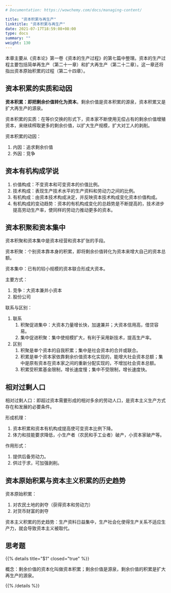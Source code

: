 ```yaml
---
# Documentation: https://wowchemy.com/docs/managing-content/

title: "资本积累与再生产"
linktitle: "资本积累与再生产"
date: 2021-07-17T18:59:08+08:00
type: docs
summary: ""
weight: 130
---
```


本章主要从《资本论》第一卷《资本的生产过程》的第七篇中整理。资本的生产过程主要包括简单再生产（第二十一章）和扩大再生产（第二十二章）。这一章还将指出资本原始积累的过程（第二十四章）。

<!--more-->

## 资本积累的实质和动因

**资本积累：即把剩余价值转化为资本**。剩余价值是资本积累的源泉，资本积累又是扩大再生产的源泉。

资本积累的实质：在等价交换的形式下，资本家不断使用无偿占有的剩余价值增殖资本，来继续榨取更多的剩余价值，以扩大生产规模，扩大对工人的剥削。

资本积累的动因：

1. 内因：追求剩余价值
2. 外因：竞争

## 资本有机构成学说

1. 价值构成：不变资本和可变资本的价值比例。
2. 技术构成：表现生产技术水平的生产资料和劳动力之间的比例。
3. 有机构成：由资本技术构成决定，并反映资本技术构成变化资本价值构成。
4. 有机构成的变动趋势：资本的有机构成变化的总趋势是不断提高的，技术进步提高劳动生产率，使同样的劳动力推动更多的资本。

## 资本积聚和资本集中

资本积聚和资本集中是资本经营和资本扩张的手段。

资本积聚：个别资本靠本身的积累，即将剩余价值转化为资本来增大自己的资本总额。

资本集中：已有的较小规模的资本联合形成大资本。

主要方式：

1. 竞争：大资本兼并小资本
2. 股份公司

联系与区别：

1. 联系
   1. 积聚促进集中：大资本力量增长快，加速兼并；大资本信用高，借贷容易。
   2. 集中促进积聚：集中使规模扩大，有利于采用新技术，提高生产率。
2. 区别
   1. 积聚是单个资本的自我积累；集中是社会资本的合并或联合。
   2. 积累是单个资本家依靠剩余价值资本化实现的，能增大社会资本总额；集中是原有资本在资本家之间的重新分配实现的，不增加社会资本总额。
   3. 积累受积累基金限制，增长速度慢；集中不受限制，增长速度快。

## 相对过剩人口

相对过剩人口：即超过资本需要形成的相对多余的劳动人口，是资本主义生产方式存在和发展的必要条件。

形成机理：

1. 资本积累和资本有机构成提高使可变资本比例下降。
2. 体力和技能要求降低，小生产者（农民和手工业者）破产，小资本家破产等。

作用形式：

1. 提供后备劳动力。
2. 供过于求，可加强剥削。

## 资本原始积累与资本主义积累的历史趋势

资本原始积累：

1. 对农民土地的剥夺（获得资本和劳动力）
2. 对货币财富的剥夺

资本主义积累的历史趋势：生产资料日益集中，生产社会化使得生产关系不适应生产力，就会导致资本主义被取代。

## 思考题

{{% details title="$1" closed="true" %}}

概念：剩余价值的资本化叫做资本积累；剩余价值是源泉，剩余价值的积累是扩大再生产的源泉。

{{% /details %}}